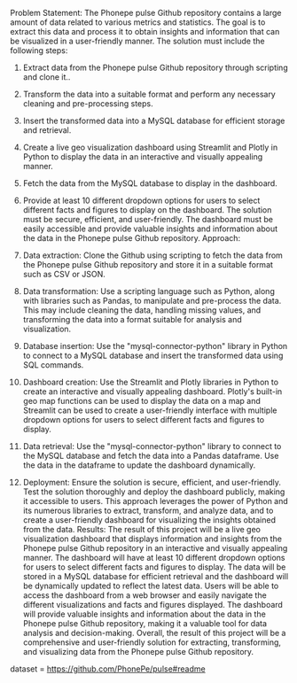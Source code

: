 Problem Statement:
The Phonepe pulse Github repository contains a large amount of data related to
various metrics and statistics. The goal is to extract this data and process it to obtain
insights and information that can be visualized in a user-friendly manner.
The solution must include the following steps:
1. Extract data from the Phonepe pulse Github repository through scripting and
clone it..
2. Transform the data into a suitable format and perform any necessary cleaning
and pre-processing steps.
3. Insert the transformed data into a MySQL database for efficient storage and
retrieval.
4. Create a live geo visualization dashboard using Streamlit and Plotly in Python
to display the data in an interactive and visually appealing manner.
5. Fetch the data from the MySQL database to display in the dashboard.
6. Provide at least 10 different dropdown options for users to select different
facts and figures to display on the dashboard.
The solution must be secure, efficient, and user-friendly. The dashboard must be
easily accessible and provide valuable insights and information about the data in the
Phonepe pulse Github repository.
Approach:
1. Data extraction: Clone the Github using scripting to fetch the data from the
Phonepe pulse Github repository and store it in a suitable format such as CSV
or JSON.
2. Data transformation: Use a scripting language such as Python, along with
libraries such as Pandas, to manipulate and pre-process the data. This may
include cleaning the data, handling missing values, and transforming the data
into a format suitable for analysis and visualization.
3. Database insertion: Use the "mysql-connector-python" library in Python to
connect to a MySQL database and insert the transformed data using SQL
commands.

4. Dashboard creation: Use the Streamlit and Plotly libraries in Python to create
an interactive and visually appealing dashboard. Plotly's built-in geo map
functions can be used to display the data on a map and Streamlit can be used
to create a user-friendly interface with multiple dropdown options for users to
select different facts and figures to display.
5. Data retrieval: Use the "mysql-connector-python" library to connect to the
MySQL database and fetch the data into a Pandas dataframe. Use the data in
the dataframe to update the dashboard dynamically.
6. Deployment: Ensure the solution is secure, efficient, and user-friendly. Test
the solution thoroughly and deploy the dashboard publicly, making it
accessible to users.
This approach leverages the power of Python and its numerous libraries to extract,
transform, and analyze data, and to create a user-friendly dashboard for visualizing
the insights obtained from the data.
Results:
The result of this project will be a live geo visualization dashboard that displays
information and insights from the Phonepe pulse Github repository in an interactive
and visually appealing manner. The dashboard will have at least 10 different
dropdown options for users to select different facts and figures to display. The data
will be stored in a MySQL database for efficient retrieval and the dashboard will be
dynamically updated to reflect the latest data.
Users will be able to access the dashboard from a web browser and easily navigate
the different visualizations and facts and figures displayed. The dashboard will
provide valuable insights and information about the data in the Phonepe pulse
Github repository, making it a valuable tool for data analysis and decision-making.
Overall, the result of this project will be a comprehensive and user-friendly solution
for extracting, transforming, and visualizing data from the Phonepe pulse Github
repository.


 dataset = https://github.com/PhonePe/pulse#readme